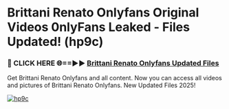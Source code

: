 # Brittani Renato Onlyfans Original Videos 0nlyFans Leaked - Files Updated! (hp9c)

<h3>🔴 CLICK HERE 🌐==►► <a href="https://tinyurl.com/ehrbuxhb" rel="nofollow">Brittani Renato Onlyfans Updated Files</a></h3>

Get Brittani Renato Onlyfans and all content. Now you can access all videos and pictures of Brittani Renato Onlyfans. New Updated Files 2025!

[![hp9c](https://i.imgur.com/lVYEuWS.gif)](https://tinyurl.com/ehrbuxhb)
